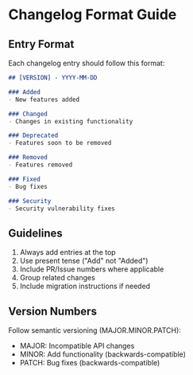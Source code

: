 # Changelog Format Guide

## Entry Format

Each changelog entry should follow this format:

```markdown
## [VERSION] - YYYY-MM-DD

### Added
- New features added

### Changed
- Changes in existing functionality

### Deprecated
- Features soon to be removed

### Removed
- Features removed

### Fixed
- Bug fixes

### Security
- Security vulnerability fixes
```

## Guidelines

1. Always add entries at the top
2. Use present tense ("Add" not "Added")
3. Include PR/Issue numbers where applicable
4. Group related changes
5. Include migration instructions if needed

## Version Numbers

Follow semantic versioning (MAJOR.MINOR.PATCH):
- MAJOR: Incompatible API changes
- MINOR: Add functionality (backwards-compatible)
- PATCH: Bug fixes (backwards-compatible)
